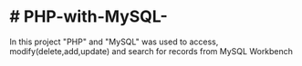 # # PHP-with-MySQL-
In this project "PHP" and "MySQL" was used to access, modify(delete,add,update) and search for records from MySQL Workbench
